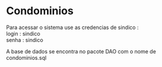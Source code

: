# Condominios

Para acessar o sistema use as credencias de sindico : <br />
login : sindico <br />
senha : sindico <br />

A base de dados se encontra no pacote DAO com o nome de condominios.sql
